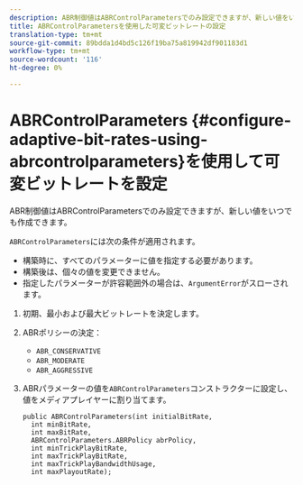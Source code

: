 ```yaml
---
description: ABR制御値はABRControlParametersでのみ設定できますが、新しい値をいつでも作成できます。
title: ABRControlParametersを使用した可変ビットレートの設定
translation-type: tm+mt
source-git-commit: 89bdda1d4bd5c126f19ba75a819942df901183d1
workflow-type: tm+mt
source-wordcount: '116'
ht-degree: 0%

---
```



# ABRControlParameters {#configure-adaptive-bit-rates-using-abrcontrolparameters}を使用して可変ビットレートを設定

ABR制御値はABRControlParametersでのみ設定できますが、新しい値をいつでも作成できます。

`ABRControlParameters`には次の条件が適用されます。

* 構築時に、すべてのパラメーターに値を指定する必要があります。
* 構築後は、個々の値を変更できません。
* 指定したパラメーターが許容範囲外の場合は、`ArgumentError`がスローされます。

1. 初期、最小および最大ビットレートを決定します。
1. ABRポリシーの決定：

   * `ABR_CONSERVATIVE`
   * `ABR_MODERATE`
   * `ABR_AGGRESSIVE`

1. ABRパラメーターの値を`ABRControlParameters`コンストラクターに設定し、値をメディアプレイヤーに割り当てます。

   ```
   public ABRControlParameters(int initialBitRate, 
     int minBitRate, 
     int maxBitRate, 
     ABRControlParameters.ABRPolicy abrPolicy, 
     int minTrickPlayBitRate, 
     int maxTrickPlayBitRate, 
     int maxTrickPlayBandwidthUsage, 
     int maxPlayoutRate);
   ```

